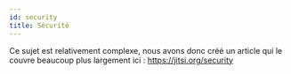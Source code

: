 ```yaml
---
id: security
title: Sécurité
---
```


Ce sujet est relativement complexe, nous avons donc créé un article qui le couvre beaucoup plus largement ici : https://jitsi.org/security

